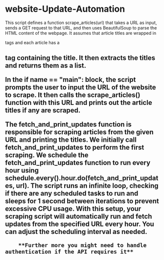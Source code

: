 # website-Update-Automation
This script defines a function scrape_articles(url) that takes a URL as input, sends a GET request to that URL, and then uses BeautifulSoup to parse the HTML content of the webpage. It assumes that article titles are wrapped in <article> tags and each article has a <h2> tag containing the title. It then extracts the titles and returns them as a list.

In the if __name__ == "__main__": block, the script prompts the user to input the URL of the website to scrape. It then calls the scrape_articles() function with this URL and prints out the article titles if any are scraped.

The fetch_and_print_updates function is responsible for scraping articles from the given URL and printing the titles.
We initially call fetch_and_print_updates to perform the first scraping.
We schedule the fetch_and_print_updates function to run every hour using schedule.every().hour.do(fetch_and_print_updates, url).
The script runs an infinite loop, checking if there are any scheduled tasks to run and sleeps for 1 second between iterations to prevent excessive CPU usage.
With this setup, your scraping script will automatically run and fetch updates from the specified URL every hour. You can adjust the scheduling interval as needed.

                               
        **Further more you might need to handle authentication if the API requires it**
